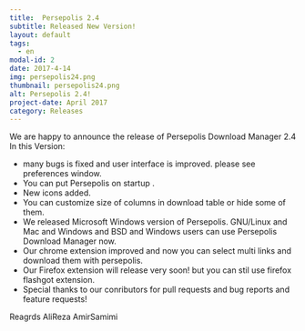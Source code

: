 ```yaml
---
title:  Persepolis 2.4
subtitle: Released New Version!
layout: default
tags:
  - en
modal-id: 2
date: 2017-4-14
img: persepolis24.png
thumbnail: persepolis24.png
alt: Persepolis 2.4!
project-date: April 2017
category: Releases
---
```

We are happy to announce the release of Persepolis Download Manager 2.4
In this Version:

* many bugs is fixed and user interface is improved. please see preferences window.
* You can put Persepolis on startup .
* New icons added.
* You can customize size of columns in download table or hide some of them.
* We released Microsoft Windows version of Persepolis. GNU/Linux and Mac and Windows and BSD and Windows users can use Persepolis Download Manager now.
* Our chrome extension improved and now you can select multi links and download them with persepolis.
* Our Firefox extension will release very soon! but you can stil use firefox flashgot extension.
* Special thanks to our conributors for pull requests and bug reports and feature requests!

Reagrds
AliReza AmirSamimi
